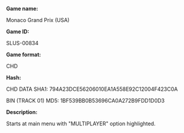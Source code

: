 **Game name:**

Monaco Grand Prix (USA)

**Game ID:**

SLUS-00834

**Game format:**

CHD

**Hash:**

CHD DATA SHA1: 794A23DCE56206010EA1A558E92C12004F423C0A

BIN (TRACK 01) MD5: 1BF539BB0B53696CA0A272B9FDD1D0D3

**Description:**

Starts at main menu with "MULTIPLAYER" option highlighted.